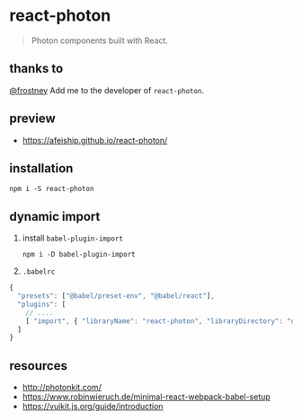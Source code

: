 # react-photon
> Photon components built with React.

## thanks to
[@frostney](https://github.com/frostney) Add me to the developer of `react-photon`.

## preview
- https://afeiship.github.io/react-photon/

## installation
```shell
npm i -S react-photon
```

## dynamic import
1. install `babel-plugin-import`

   ```shell
   npm i -D babel-plugin-import
   ```
2. `.babelrc`

  ```js
  {
    "presets": ["@babel/preset-env", "@babel/react"],
    "plugins": [
      // ....
      [ "import", { "libraryName": "react-photon", "libraryDirectory": "dist/lib" } ]
    ]
  }
  ```

## resources
- http://photonkit.com/
- https://www.robinwieruch.de/minimal-react-webpack-babel-setup
- https://vuikit.js.org/guide/introduction
